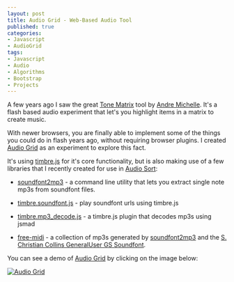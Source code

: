 ```yaml
--- 
layout: post
title: Audio Grid - Web-Based Audio Tool
published: true
categories:
- Javascript
- AudioGrid
tags: 
- Javascript
- Audio
- Algorithms
- Bootstrap
- Projects
---
```


A few years ago I saw the great [Tone Matrix](http://tonematrix.audiotool.com/) tool by
[Andre Michelle](http://andre-michelle.com/).  It's a flash based audio experiment that
let's you highlight items in a matrix to create music.

With newer browsers, you are finally able to implement some of the things you could do in
flash years ago, without requiring browser plugins.  I created
[Audio Grid](http://projects.skratchdot.com/audio-grid/index.html) as an experiment to explore
this fact.

It's using [timbre.js](http://mohayonao.github.io/timbre.js/) for it's core functionality, but
is also making use of a few libraries that I recently created for use in
[Audio Sort](/projects/audio-sort/):

- [soundfont2mp3](https://github.com/skratchdot/soundfont2mp3) - a command line utility that lets
  you extract single note mp3s from soundfont files.

- [timbre.soundfont.js](https://github.com/skratchdot/timbre.soundfont.js) - play soundfont urls
  using timbre.js

- [timbre.mp3_decode.js](https://github.com/skratchdot/timbre.mp3_decode.js) - a timbre.js plugin
  that decodes mp3s using jsmad

- [free-midi](https://code.google.com/p/free-midi/) - a collection of mp3s generated by
  [soundfont2mp3](https://github.com/skratchdot/soundfont2mp3) and the
  [S. Christian Collins GeneralUser GS Soundfont](http://www.schristiancollins.com/generaluser.php). 

You can see a demo of [Audio Grid]() by clicking on the image below:

[![Audio Grid][2]][1]

  [1]: http://projects.skratchdot.com/audio-grid/index.html
  [2]: http://projects.skratchdot.com/audio-grid/img/preview.jpg (Audio Grid)

